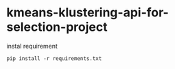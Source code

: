 ﻿# kmeans-klustering-api-for-selection-project

instal requirement
```
pip install -r requirements.txt
```